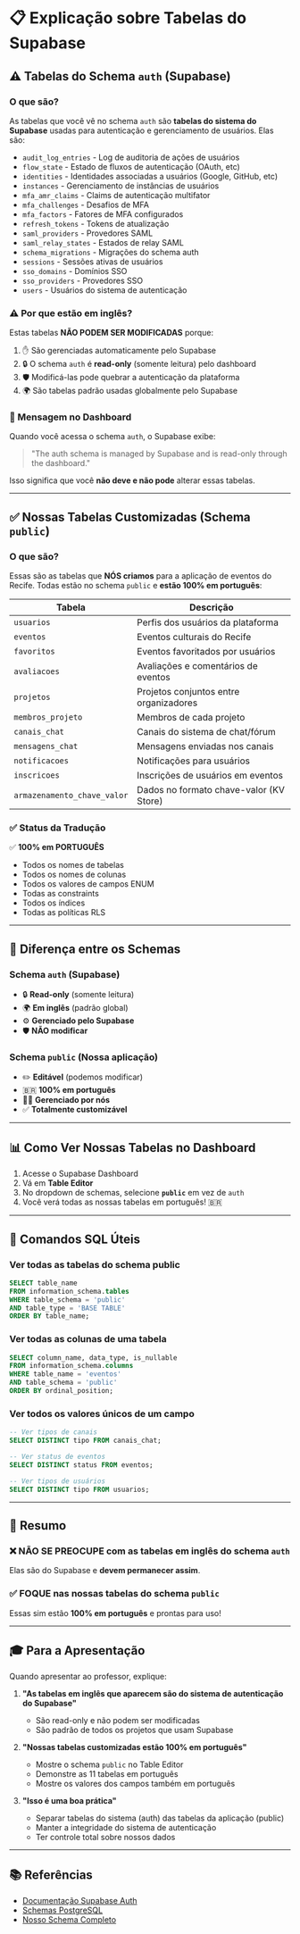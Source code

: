 # 📋 Explicação sobre Tabelas do Supabase

## ⚠️ Tabelas do Schema `auth` (Supabase)

### O que são?

As tabelas que você vê no schema `auth` são **tabelas do sistema do Supabase** usadas para autenticação e gerenciamento de usuários. Elas são:

- `audit_log_entries` - Log de auditoria de ações de usuários
- `flow_state` - Estado de fluxos de autenticação (OAuth, etc)
- `identities` - Identidades associadas a usuários (Google, GitHub, etc)
- `instances` - Gerenciamento de instâncias de usuários
- `mfa_amr_claims` - Claims de autenticação multifator
- `mfa_challenges` - Desafios de MFA
- `mfa_factors` - Fatores de MFA configurados
- `refresh_tokens` - Tokens de atualização
- `saml_providers` - Provedores SAML
- `saml_relay_states` - Estados de relay SAML
- `schema_migrations` - Migrações do schema auth
- `sessions` - Sessões ativas de usuários
- `sso_domains` - Domínios SSO
- `sso_providers` - Provedores SSO
- `users` - Usuários do sistema de autenticação

### ⚠️ Por que estão em inglês?

Estas tabelas **NÃO PODEM SER MODIFICADAS** porque:

1. ✋ São gerenciadas automaticamente pelo Supabase
2. 🔒 O schema `auth` é **read-only** (somente leitura) pelo dashboard
3. 🛡️ Modificá-las pode quebrar a autenticação da plataforma
4. 🌍 São tabelas padrão usadas globalmente pelo Supabase

### 📢 Mensagem no Dashboard

Quando você acessa o schema `auth`, o Supabase exibe:

> "The auth schema is managed by Supabase and is read-only through the dashboard."

Isso significa que você **não deve e não pode** alterar essas tabelas.

---

## ✅ Nossas Tabelas Customizadas (Schema `public`)

### O que são?

Essas são as tabelas que **NÓS criamos** para a aplicação de eventos do Recife. Todas estão no schema `public` e **estão 100% em português**:

| Tabela | Descrição |
|--------|-----------|
| `usuarios` | Perfis dos usuários da plataforma |
| `eventos` | Eventos culturais do Recife |
| `favoritos` | Eventos favoritados por usuários |
| `avaliacoes` | Avaliações e comentários de eventos |
| `projetos` | Projetos conjuntos entre organizadores |
| `membros_projeto` | Membros de cada projeto |
| `canais_chat` | Canais do sistema de chat/fórum |
| `mensagens_chat` | Mensagens enviadas nos canais |
| `notificacoes` | Notificações para usuários |
| `inscricoes` | Inscrições de usuários em eventos |
| `armazenamento_chave_valor` | Dados no formato chave-valor (KV Store) |

### ✅ Status da Tradução

✅ **100% em PORTUGUÊS**
- Todos os nomes de tabelas
- Todos os nomes de colunas
- Todos os valores de campos ENUM
- Todas as constraints
- Todos os índices
- Todas as políticas RLS

---

## 🔄 Diferença entre os Schemas

### Schema `auth` (Supabase)
- 🔒 **Read-only** (somente leitura)
- 🌍 **Em inglês** (padrão global)
- ⚙️ **Gerenciado pelo Supabase**
- 🛡️ **NÃO modificar**

### Schema `public` (Nossa aplicação)
- ✏️ **Editável** (podemos modificar)
- 🇧🇷 **100% em português**
- 👨‍💻 **Gerenciado por nós**
- ✅ **Totalmente customizável**

---

## 📊 Como Ver Nossas Tabelas no Dashboard

1. Acesse o Supabase Dashboard
2. Vá em **Table Editor**
3. No dropdown de schemas, selecione **`public`** em vez de `auth`
4. Você verá todas as nossas tabelas em português! 🇧🇷

---

## 🎯 Comandos SQL Úteis

### Ver todas as tabelas do schema public
```sql
SELECT table_name 
FROM information_schema.tables 
WHERE table_schema = 'public' 
AND table_type = 'BASE TABLE'
ORDER BY table_name;
```

### Ver todas as colunas de uma tabela
```sql
SELECT column_name, data_type, is_nullable
FROM information_schema.columns
WHERE table_name = 'eventos'
AND table_schema = 'public'
ORDER BY ordinal_position;
```

### Ver todos os valores únicos de um campo
```sql
-- Ver tipos de canais
SELECT DISTINCT tipo FROM canais_chat;

-- Ver status de eventos
SELECT DISTINCT status FROM eventos;

-- Ver tipos de usuários
SELECT DISTINCT tipo FROM usuarios;
```

---

## 📝 Resumo

### ❌ NÃO SE PREOCUPE com as tabelas em inglês do schema `auth`
Elas são do Supabase e **devem permanecer assim**.

### ✅ FOQUE nas nossas tabelas do schema `public`
Essas sim estão **100% em português** e prontas para uso!

---

## 🎓 Para a Apresentação

Quando apresentar ao professor, explique:

1. **"As tabelas em inglês que aparecem são do sistema de autenticação do Supabase"**
   - São read-only e não podem ser modificadas
   - São padrão de todos os projetos que usam Supabase

2. **"Nossas tabelas customizadas estão 100% em português"**
   - Mostre o schema `public` no Table Editor
   - Demonstre as 11 tabelas em português
   - Mostre os valores dos campos também em português

3. **"Isso é uma boa prática"**
   - Separar tabelas do sistema (auth) das tabelas da aplicação (public)
   - Manter a integridade do sistema de autenticação
   - Ter controle total sobre nossos dados

---

## 📚 Referências

- [Documentação Supabase Auth](https://supabase.com/docs/guides/auth)
- [Schemas PostgreSQL](https://www.postgresql.org/docs/current/ddl-schemas.html)
- [Nosso Schema Completo](/database/schema-completo.sql)
